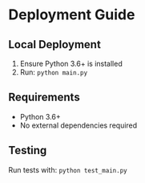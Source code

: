 # Deployment Guide

## Local Deployment
1. Ensure Python 3.6+ is installed
2. Run: `python main.py`

## Requirements
- Python 3.6+
- No external dependencies required

## Testing
Run tests with: `python test_main.py`
